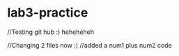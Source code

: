 # lab3-practice
//Testing git hub :) heheheheh

//Changing 2 files now :)
//added a num1 plus num2 code